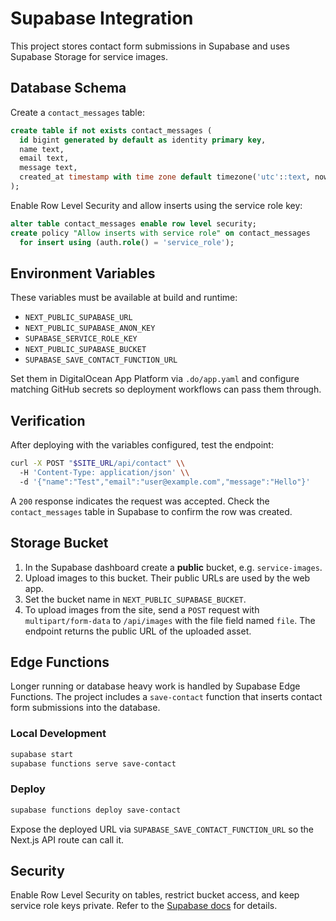 # Supabase Integration

This project stores contact form submissions in Supabase and uses Supabase
Storage for service images.

## Database Schema

Create a `contact_messages` table:

```sql
create table if not exists contact_messages (
  id bigint generated by default as identity primary key,
  name text,
  email text,
  message text,
  created_at timestamp with time zone default timezone('utc'::text, now())
);
```

Enable Row Level Security and allow inserts using the service role key:

```sql
alter table contact_messages enable row level security;
create policy "Allow inserts with service role" on contact_messages
  for insert using (auth.role() = 'service_role');
```

## Environment Variables

These variables must be available at build and runtime:

- `NEXT_PUBLIC_SUPABASE_URL`
- `NEXT_PUBLIC_SUPABASE_ANON_KEY`
- `SUPABASE_SERVICE_ROLE_KEY`
- `NEXT_PUBLIC_SUPABASE_BUCKET`
- `SUPABASE_SAVE_CONTACT_FUNCTION_URL`

Set them in DigitalOcean App Platform via `.do/app.yaml` and configure matching GitHub secrets so deployment workflows can pass them through.

## Verification

After deploying with the variables configured, test the endpoint:

```bash
curl -X POST "$SITE_URL/api/contact" \\
  -H 'Content-Type: application/json' \\
  -d '{"name":"Test","email":"user@example.com","message":"Hello"}'
```

A `200` response indicates the request was accepted. Check the `contact_messages` table in Supabase to confirm the row was created.

## Storage Bucket

1. In the Supabase dashboard create a **public** bucket, e.g. `service-images`.
2. Upload images to this bucket. Their public URLs are used by the web app.
3. Set the bucket name in `NEXT_PUBLIC_SUPABASE_BUCKET`.
4. To upload images from the site, send a `POST` request with `multipart/form-data` to `/api/images` with the file field named `file`. The endpoint returns the public URL of the uploaded asset.

## Edge Functions

Longer running or database heavy work is handled by Supabase Edge
Functions. The project includes a `save-contact` function that inserts
contact form submissions into the database.

### Local Development

```bash
supabase start
supabase functions serve save-contact
```

### Deploy

```bash
supabase functions deploy save-contact
```

Expose the deployed URL via `SUPABASE_SAVE_CONTACT_FUNCTION_URL` so the
Next.js API route can call it.

## Security

Enable Row Level Security on tables, restrict bucket access, and keep
service role keys private. Refer to the [Supabase docs](https://supabase.com/docs) for details.
